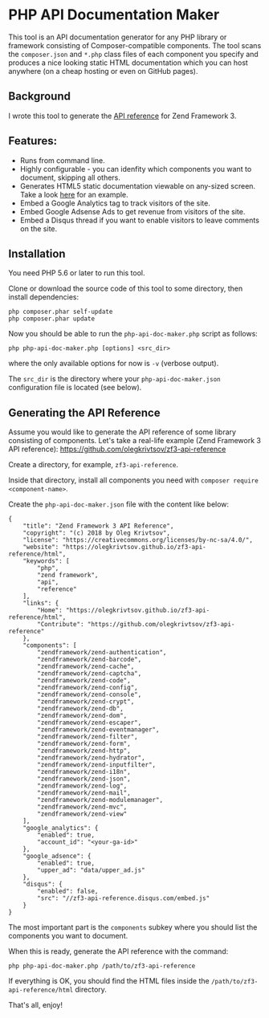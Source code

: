 # PHP API Documentation Maker

This tool is an API documentation generator for any PHP library or framework consisting of Composer-compatible components. The tool scans the `composer.json` and `*.php` class files of each component you specify and produces a nice looking static HTML documentation which you can host anywhere (on a cheap hosting or even on GitHub pages).

## Background

I wrote this tool to generate the [API reference](https://github.com/olegkrivtsov/zf3-api-reference) for Zend Framework 3. 

## Features:
 
 * Runs from command line.
 * Highly configurable - you can idenfity which components you want to document, skipping all others.
 * Generates HTML5 static documentation viewable on any-sized screen. Take a look [here](https://olegkrivtsov.github.io/zf3-api-reference/html/) for an example.
 * Embed a Google Analytics tag to track visitors of the site.
 * Embed Google Adsense Ads to get revenue from visitors of the site.
 * Embed a Disqus thread if you want to enable visitors to leave comments on the site.

## Installation

You need PHP 5.6 or later to run this tool.

Clone or download the source code of this tool to some directory, then install dependencies:

```
php composer.phar self-update
php composer.phar update
```

Now you should be able to run the `php-api-doc-maker.php` script as follows:

```
php php-api-doc-maker.php [options] <src_dir>
```

where the only available options for now is `-v` (verbose output). 

The `src_dir` is the directory where your `php-api-doc-maker.json` configuration file is located (see below).

## Generating the API Reference

Assume you would like to generate the API reference of some library consisting of components. Let's take a real-life example (Zend Framework 3 API reference): https://github.com/olegkrivtsov/zf3-api-reference

Create a directory, for example, `zf3-api-reference`.

Inside that directory, install all components you need with `composer require <component-name>`.

Create the `php-api-doc-maker.json` file with the content like below:

```
{
    "title": "Zend Framework 3 API Reference",
    "copyright": "(c) 2018 by Oleg Krivtsov",
    "license": "https://creativecommons.org/licenses/by-nc-sa/4.0/",
    "website": "https://olegkrivtsov.github.io/zf3-api-reference/html",
    "keywords": [
        "php",
        "zend framework",
        "api",
        "reference"
    ],
    "links": {
        "Home": "https://olegkrivtsov.github.io/zf3-api-reference/html",
        "Contribute": "https://github.com/olegkrivtsov/zf3-api-reference"
    },
    "components": [
        "zendframework/zend-authentication",
        "zendframework/zend-barcode",
        "zendframework/zend-cache",
        "zendframework/zend-captcha",
        "zendframework/zend-code",
        "zendframework/zend-config",
        "zendframework/zend-console",
        "zendframework/zend-crypt",
        "zendframework/zend-db",
        "zendframework/zend-dom",
        "zendframework/zend-escaper",
        "zendframework/zend-eventmanager",
        "zendframework/zend-filter",
        "zendframework/zend-form",
        "zendframework/zend-http",
        "zendframework/zend-hydrator",
        "zendframework/zend-inputfilter",
        "zendframework/zend-i18n",
        "zendframework/zend-json",
        "zendframework/zend-log",
        "zendframework/zend-mail",
        "zendframework/zend-modulemanager",
        "zendframework/zend-mvc",
        "zendframework/zend-view"
    ],
    "google_analytics": {
        "enabled": true,
        "account_id": "<your-ga-id>"
    },
    "google_adsence": {
        "enabled": true, 
        "upper_ad": "data/upper_ad.js"
    },
    "disqus": {
        "enabled": false,
        "src": "//zf3-api-reference.disqus.com/embed.js"
    }
}
```

The most important part is the `components` subkey where you should list the components you want to document.

When this is ready, generate the API reference with the command:

`php php-api-doc-maker.php /path/to/zf3-api-reference`

If everything is OK, you should find the HTML files inside the `/path/to/zf3-api-reference/html` directory.

That's all, enjoy!
